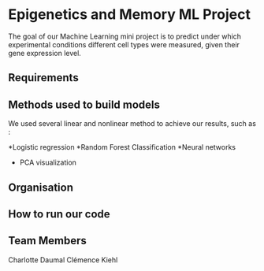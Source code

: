 # Epigenetics and Memory ML Project
The goal of our Machine Learning mini project is to predict under which experimental conditions different cell types were measured, given their gene expression level.

## Requirements

## Methods used to build models

We used several linear and nonlinear method to achieve our results, such as :

*Logistic regression
*Random Forest Classification
*Neural networks
* PCA visualization

## Organisation


## How to run our code

## Team Members

Charlotte Daumal
Clémence Kiehl
